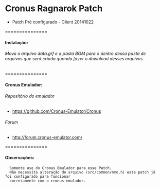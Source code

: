 Cronus Ragnarok Patch
===============
 * Patch Pré configurado - Client 20141022

===============
#### Instalação:
###### Mova o arquivo data.grf e a pasta BGM para o dentro dessa pasta de arquivos que será criada quando fazer o download desses arquivos.

===============
#### Cronus Emulador:
###### Repositório do emulador
- https://github.com/Cronus-Emulator/Cronus

###### Forum
- http://forum.cronus-emulator.com/

===============
#### Observações:
```
  Somente use do Cronus Emulador para esse Patch.
  Não necessita alteração do arquivo (src/common/mmo.h) este patch já foi configurado para funcionar
  corretamente com o cronus emulador.
```
